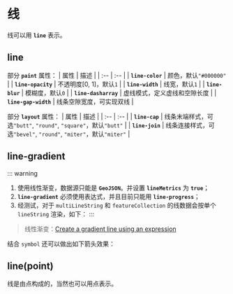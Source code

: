 # 线
线可以用 **`line`** 表示。

## line
部分 **`paint`** 属性：
| 属性 | 描述 |
| :-- | :-- |
| **`line-color`** | 颜色，默认`"#000000"` |
| **`line-opacity`** | 不透明度[0, 1]，默认`1` |
| **`line-width`** | 线宽，默认`1` |
| **`line-blur`** | 模糊度，默认`0` |
| **`line-dasharray`** | 虚线模式，定义虚线和空隙长度 |
| **`line-gap-width`** | 线条空隙宽度，可实现双线 |

部分 **`layout`** 属性：
| 属性 | 描述 |
| :-- | :-- |
| **`line-cap`** | 线条末端样式，可选`"butt"`, `"round"`, `"square"`，默认`"butt"` |
| **`line-join`** | 线条连接样式，可选`"bevel"`, `"round"`, `"miter"`，默认`"miter"` |

<ClientOnly>
  <common-code-view name="data-line"/>
</ClientOnly>

## line-gradient
::: warning
1. 使用线性渐变，数据源只能是 **`GeoJSON`**。并设置 **`lineMetrics`** 为 **`true`**；
2. **`line-gradient`** 必须使用表达式，并且目前只能用 **`line-progress`**；
3. 经测试，对于 `multiLineString` 和 `featureCollection` 的线数据会按单个 `lineString` 渲染，如下：
:::

<ClientOnly>
  <common-code-view name="data-line-gradient"/>
</ClientOnly>

> 线性渐变：[Create a gradient line using an expression](https://docs.mapbox.com/mapbox-gl-js/example/line-gradient/)

结合 `symbol` 还可以做出如下箭头效果：
<ClientOnly>
  <common-code-view name="data-line-arrow"/>
</ClientOnly>

## line(point)
线是由点构成的，当然也可以用点表示。

<ClientOnly>
  <common-code-view name="data-line-point"/>
</ClientOnly>

